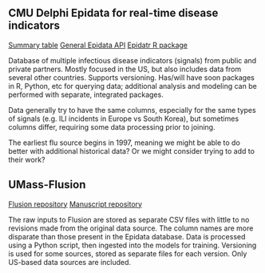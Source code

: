 ## CMU Delphi Epidata for real-time disease indicators

[Summary table](https://delphi.cmu.edu/epiportal)
[General Epidata API](https://cmu-delphi.github.io/delphi-epidata/api/client_libraries.html)
[Epidatr R package](https://cmu-delphi.github.io/epidatr)

Database of multiple infectious disease indicators (signals) from public and private partners. Mostly focused in the US, but also includes data from several other countries. Supports versioning. Has/will have soon packages in R, Python, etc for querying data; additional analysis and modeling can be performed with separate, integrated packages.

Data generally try to have the same columns, especially for the same types of signals (e.g. ILI incidents in Europe vs South Korea), but sometimes columns differ, requiring some data processing prior to joining.

The earliest flu source begins in 1997, meaning we might be able to do better with additional historical data? Or we might consider trying to add to their work?

## UMass-Flusion

[Flusion repository](https://github.com/reichlab/flusion)
[Manuscript repository](https://github.com/reichlab/flusion-manuscript/blob/main/manuscript/flusion-manuscript.pdf)

The raw inputs to Flusion are stored as separate CSV files with little to no revisions made from the original data source. The column names are more disparate than those present in the Epidata database. Data is processed using a Python script, then ingested into the models for training. Versioning is used for some sources, stored as separate files for each version. Only US-based data sources are included.